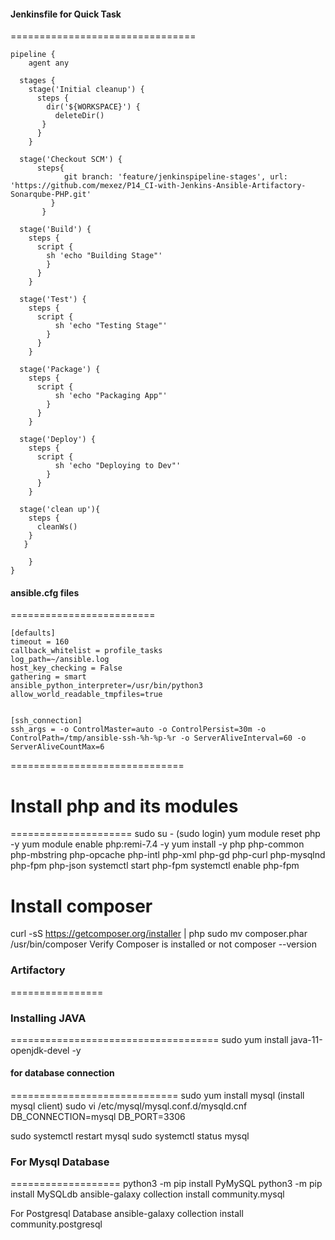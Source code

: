 
#### Jenkinsfile for Quick Task
================================
```
pipeline {
    agent any

  stages {
    stage('Initial cleanup') {
      steps {
        dir('${WORKSPACE}') {
          deleteDir()
       } 
      }
    }

  stage('Checkout SCM') {
      steps{
            git branch: 'feature/jenkinspipeline-stages', url: 'https://github.com/mexez/P14_CI-with-Jenkins-Ansible-Artifactory-Sonarqube-PHP.git'
         }
       }

  stage('Build') {
    steps {
      script {
        sh 'echo "Building Stage"'
        }
      }
    }

  stage('Test') {
    steps {
      script {
          sh 'echo "Testing Stage"'
        }
      }
    }

  stage('Package') {
    steps {
      script {
          sh 'echo "Packaging App"'
        }
      }
    }

  stage('Deploy') {
    steps {
      script {
          sh 'echo "Deploying to Dev"'
        }
      }
    }
    
  stage('clean up'){
    steps {
      cleanWs()
    } 
   }
   
    }
}
```

#### ansible.cfg files
=========================
```
[defaults]
timeout = 160
callback_whitelist = profile_tasks
log_path=~/ansible.log
host_key_checking = False
gathering = smart
ansible_python_interpreter=/usr/bin/python3
allow_world_readable_tmpfiles=true


[ssh_connection]
ssh_args = -o ControlMaster=auto -o ControlPersist=30m -o ControlPath=/tmp/ansible-ssh-%h-%p-%r -o ServerAliveInterval=60 -o ServerAliveCountMax=6
```

==============================

# Install php and its modules
=====================
        sudo su - (sudo login)
yum module reset php -y
yum module enable php:remi-7.4 -y
yum install -y php php-common php-mbstring php-opcache php-intl php-xml php-gd php-curl php-mysqlnd php-fpm php-json
systemctl start php-fpm
systemctl enable php-fpm

Install composer
=====================================
curl -sS https://getcomposer.org/installer | php
sudo mv composer.phar /usr/bin/composer
   Verify Composer is installed or not
composer --version

### Artifactory
================

### Installing JAVA
====================================
sudo yum install java-11-openjdk-devel -y

#### for database connection
=============================
sudo yum install mysql (install mysql client)
sudo vi /etc/mysql/mysql.conf.d/mysqld.cnf
DB_CONNECTION=mysql
DB_PORT=3306

sudo systemctl restart mysql
sudo systemctl status mysql

### For Mysql Database
===================
python3 -m pip install PyMySQL
python3 -m pip install MySQLdb
ansible-galaxy collection install community.mysql

For Postgresql Database
ansible-galaxy collection install community.postgresql